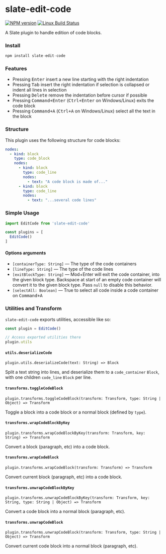 # slate-edit-code

[![NPM version](https://badge.fury.io/js/slate-edit-code.svg)](http://badge.fury.io/js/slate-edit-code)
[![Linux Build Status](https://travis-ci.org/GitbookIO/slate-edit-code.png?branch=master)](https://travis-ci.org/GitbookIO/slate-edit-code)

A Slate plugin to handle edition of code blocks.

### Install

```js
npm install slate-edit-code
```

### Features

- Pressing <kbd>Enter</kbd> insert a new line starting with the right indentation
- Pressing <kbd>Tab</kbd> insert the right indentation if selection is collapsed or indent all lines in selection
- Pressing <kbd>Delete</kbd> remove the indentation before cursor if possible
- Pressing <kbd>Command+Enter</kbd> (<kbd>Ctrl+Enter</kbd> on Windows/Linux) exits the code block
- Pressing <kbd>Command+A</kbd> (<kbd>Ctrl+A</kbd> on Windows/Linux) select all the text in the block

### Structure

This plugin uses the following structure for code blocks:

``` yaml
nodes:
  - kind: block
    type: code_block
    nodes:
      - kind: block
        type: code_line
        nodes:
          - text: "A code block is made of..."
      - kind: block
        type: code_line
        nodes:
          - text: "...several code lines"

```

### Simple Usage

```js
import EditCode from 'slate-edit-code'

const plugins = [
  EditCode()
]
```

#### Options arguments

- ``[containerType: String]`` — The type of the code containers
- ``[lineType: String]`` — The type of the code lines
- ``[exitBlockType: String]`` — Mod+Enter will exit the code container, into the given block type. Backspace at start of an empty code container will convert it to the given block type. Pass `null` to disable this behavior.
- ``[selectAll: Boolean]`` — True to select all code inside a code container on <kbd>Command+A</kbd>


### Utilities and Transform

`slate-edit-code` exports utilities, accessible like so:

``` js
const plugin = EditCode()

// Access exported utilities there
plugin.utils
```

#### `utils.deserializeCode`

`plugin.utils.deserializeCode(text: String) => Block`

Split a text string into lines, and deserialize them to a `code_container` `Block`, with one children `code_line` `Block` per line.


#### `transforms.toggleCodeBlock`

`plugin.transforms.toggleCodeBlock(transform: Transform, type: String | Object) => Transform`

Toggle a block into a code block or a normal block (defined by `type`).

#### `transforms.wrapCodeBlockByKey`

`plugin.transforms.wrapCodeBlockByKey(transform: Transform, key: String) => Transform`

Convert a block (paragraph, etc) into a code block.

#### `transforms.wrapCodeBlock`

`plugin.transforms.wrapCodeBlock(transform: Transform) => Transform`

Convert current block (paragraph, etc) into a code block.

#### `transforms.unwrapCodeBlockByKey`
`plugin.transforms.unwrapCodeBlockByKey(transform: Transform, key: String, type: String | Object) => Transform`

Convert a code block into a normal block (paragraph, etc).

#### `transforms.unwrapCodeBlock`

`plugin.transforms.unwrapCodeBlock(transform: Transform, type: String | Object) => Transform`

Convert current code block into a normal block (paragraph, etc).
